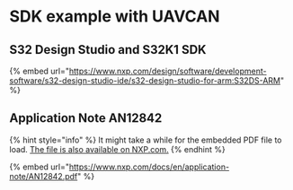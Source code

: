 # SDK example with UAVCAN

## S32 Design Studio and S32K1 SDK

{% embed url="https://www.nxp.com/design/software/development-software/s32-design-studio-ide/s32-design-studio-for-arm:S32DS-ARM" %}

## Application Note AN12842

{% hint style="info" %}
It might take a while for the embedded PDF file to load. [The file is also available on NXP.com.](https://www.nxp.com/docs/en/application-note/AN12842.pdf)
{% endhint %}

{% embed url="https://www.nxp.com/docs/en/application-note/AN12842.pdf" %}




